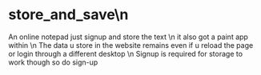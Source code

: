 # store_and_save\n
An online notepad just signup and store the text \n
it also got a paint app within \n
The data u store in the website remains even if u reload the page or login through a different desktop \n
Signup is required for storage to work though so do sign-up

 
